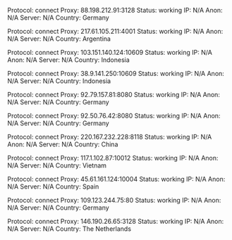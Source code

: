 Protocol: connect
Proxy: 88.198.212.91:3128
Status: working
IP: N/A
Anon: N/A
Server: N/A
Country: Germany

Protocol: connect
Proxy: 217.61.105.211:4001
Status: working
IP: N/A
Anon: N/A
Server: N/A
Country: Argentina

Protocol: connect
Proxy: 103.151.140.124:10609
Status: working
IP: N/A
Anon: N/A
Server: N/A
Country: Indonesia

Protocol: connect
Proxy: 38.9.141.250:10609
Status: working
IP: N/A
Anon: N/A
Server: N/A
Country: Indonesia

Protocol: connect
Proxy: 92.79.157.81:8080
Status: working
IP: N/A
Anon: N/A
Server: N/A
Country: Germany

Protocol: connect
Proxy: 92.50.76.42:8080
Status: working
IP: N/A
Anon: N/A
Server: N/A
Country: Germany

Protocol: connect
Proxy: 220.167.232.228:8118
Status: working
IP: N/A
Anon: N/A
Server: N/A
Country: China

Protocol: connect
Proxy: 117.1.102.87:10012
Status: working
IP: N/A
Anon: N/A
Server: N/A
Country: Vietnam

Protocol: connect
Proxy: 45.61.161.124:10004
Status: working
IP: N/A
Anon: N/A
Server: N/A
Country: Spain

Protocol: connect
Proxy: 109.123.244.75:80
Status: working
IP: N/A
Anon: N/A
Server: N/A
Country: Germany

Protocol: connect
Proxy: 146.190.26.65:3128
Status: working
IP: N/A
Anon: N/A
Server: N/A
Country: The Netherlands

